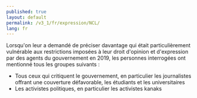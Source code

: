 ```yaml
---
published: true
layout: default
permalink: /v3_1/fr/expression/NCL/
lang: fr
---
```

Lorsqu'on leur a demandé de préciser davantage qui était particulièrement vulnérable aux restrictions imposées à leur droit d'opinion et d'expression par des agents du gouvernement en 2019, les personnes interrogées ont mentionné tous les groupes suivants :

- Tous ceux qui critiquent le gouvernement, en particulier les journalistes offrant une couverture défavorable, les étudiants et les universitaires
- Les activistes politiques, en particulier les activistes kanaks


